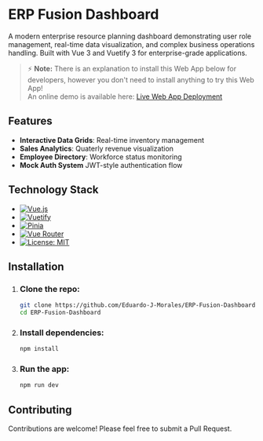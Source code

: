 # ERP Fusion Dashboard 

A modern enterprise resource planning dashboard demonstrating user role management, real-time data visualization, and complex business operations handling. Built with Vue 3 and Vuetify 3 for enterprise-grade applications.

> ⚡ **Note:** There is an explanation to install this Web App below for developers, however you don't need to install anything to try this Web App!  
> An online demo is available here: [Live Web App Deployment](https://erp-fusion-dashboard.vercel.app/)

## Features

- **Interactive Data Grids**: Real-time inventory management
- **Sales Analytics**: Quaterly revenue visualization
- **Employee Directory**: Workforce status monitoring
- **Mock Auth System** JWT-style authentication flow

## Technology Stack

- [![Vue.js](https://img.shields.io/badge/Vue.js-4FC08D?logo=vuedotjs&logoColor=white)](https://vuejs.org/)
- [![Vuetify](https://img.shields.io/badge/Vuetify-1867C0?logo=vuetify&logoColor=white)](https://vuetifyjs.com/)
- [![Pinia](https://img.shields.io/badge/Pinia-FFD02F?logo=pinia&logoColor=black)](https://pinia.vuejs.org/)
- [![Vue Router](https://img.shields.io/badge/Vue_Router-4FC08D?logo=vue.js&logoColor=white)](https://router.vuejs.org/)
- [![License: MIT](https://img.shields.io/badge/License-MIT-yellow.svg)](https://opensource.org/licenses/MIT)

## Installation

1. ### Clone the repo:
    ```bash
    git clone https://github.com/Eduardo-J-Morales/ERP-Fusion-Dashboard.gi
    cd ERP-Fusion-Dashboard
    ```

2. ### Install dependencies:
    ```bash
    npm install
    ```

3. ### Run the app:
    ```bash
    npm run dev
    ```
    
## Contributing

Contributions are welcome! Please feel free to submit a Pull Request.
